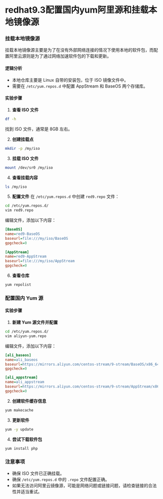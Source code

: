 # redhat9.3配置国内yum阿里源和挂载本地镜像源

### 挂载本地镜像源
挂载本地镜像源主要是为了在没有外部网络连接的情况下使用本地的软件包，而配置阿里云源则是为了通过网络加速软件包的下载和更新。

#### 逻辑分析
- 本地仓库主要是 Linux 自带的安装包，位于 ISO 镜像文件中。
- 需要在 `/etc/yum.repos.d` 中配置 AppStream 和 BaseOS 两个存储库。

#### 实验步骤
1. **查看 ISO 文件**
```bash
df -h
```

找到 ISO 文件，通常是 8GB 左右。

2. **创建挂载点**
```bash
mkdir -p /my/iso
```

3. **挂载 ISO 文件**
```bash
mount /dev/sr0 /my/iso
```

4. **查看挂载内容**
```bash
ls /my/iso
```

5. **配置文件**
在 `/etc/yum.repos.d` 中创建 `red9.repo` 文件：
```bash
cd /etc/yum.repos.d/
vim red9.repo
```
编辑文件，添加以下内容：
```ini
[BaseOS]
name=red9-BaseOS
baseurl=file:///my/iso/BaseOS
gpgcheck=0
 
[AppStream]
name=red9-AppStream
baseurl=file:///my/iso/AppStream
gpgcheck=0
```

6. **查看仓库**
```bash
yum repolist
```

### 配置国内 Yum 源

#### 实验步骤
1. **新建 Yum 源文件并配置**
```bash
cd /etc/yum.repos.d/
vim aliyun-yum.repo
```
编辑文件，添加以下内容：
```ini
[ali_baseos]
name=ali_baseos
baseurl=https://mirrors.aliyun.com/centos-stream/9-stream/BaseOS/x86_64/os/
gpgcheck=0

[ali_appstream]
name=ali_appstream
baseurl=https://mirrors.aliyun.com/centos-stream/9-stream/AppStream/x86_64/os/
gpgcheck=0
```

2. **创建软件缓存信息**
```bash
yum makecache
```

3. **更新软件**
```bash
yum -y update
```

4. **尝试下载软件包**
```bash
yum install php
```

### 注意事项
- 确保 ISO 文件已正确挂载。
- 确保 `/etc/yum.repos.d` 中的 `.repo` 文件配置正确。
- 如果无法访问阿里云镜像源，可能是网络问题或链接问题，请检查链接的合法性并适当重试。
